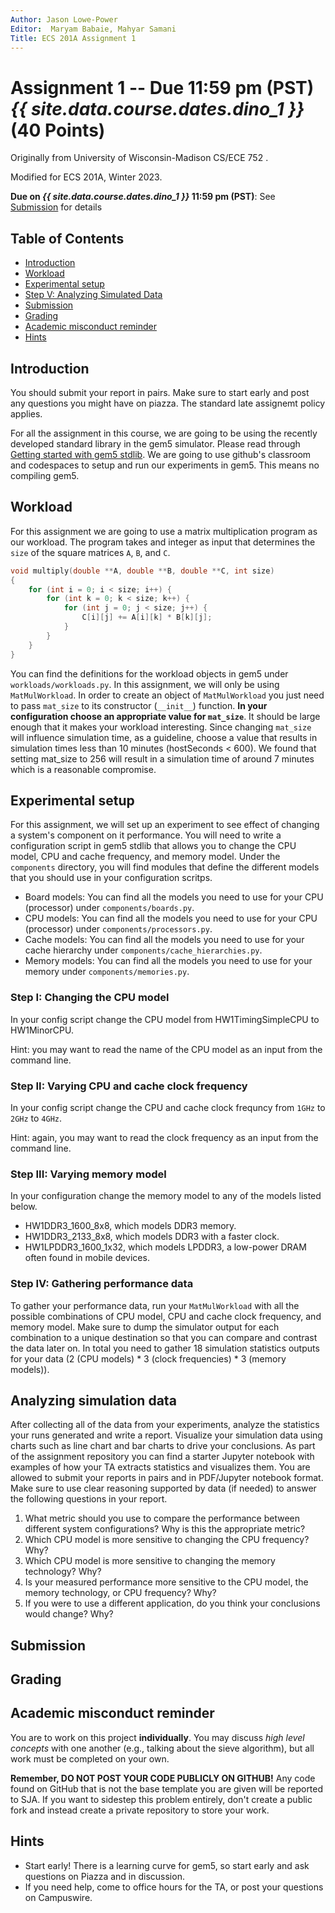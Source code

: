 ```yaml
---
Author: Jason Lowe-Power
Editor:  Maryam Babaie, Mahyar Samani
Title: ECS 201A Assignment 1
---
```


# Assignment 1 -- Due 11:59 pm (PST) *{{ site.data.course.dates.dino_1 }}* (40 Points)

Originally from University of Wisconsin-Madison CS/ECE 752 .

Modified for ECS 201A, Winter 2023.

**Due on *{{ site.data.course.dates.dino_1 }}* 11:59 pm (PST)**: See [Submission](#submission) for details

## Table of Contents
  - [Introduction](#introduction)
  - [Workload](#workload)
  - [Experimental setup](#experimental-setup)
  - [Step V: Analyzing Simulated Data](#step-v-analyzing-simulated-data)
  - [Submission](#submission)
  - [Grading](#grading)
  - [Academic misconduct reminder](#academic-misconduct-reminder)
  - [Hints](#hints)

## Introduction

You should submit your report in pairs. Make sure to start early and post any questions you might have on piazza. The standard late assignemt policy applies.

For all the assignment in this course, we are going to be using the recently developed standard library in the gem5 simulator. Please read through [Getting started with gem5 stdlib](). We are going to use github's classroom and codespaces to setup and run our experiments in gem5. This means no compiling gem5.

## Workload

For this assignment we are going to use a matrix multiplication program as our workload. The program takes and integer as input that determines the `size` of the square matrices `A`, `B`, and `C`.

```c++
void multiply(double **A, double **B, double **C, int size)
{
    for (int i = 0; i < size; i++) {
        for (int k = 0; k < size; k++) {
            for (int j = 0; j < size; j++) {
                C[i][j] += A[i][k] * B[k][j];
            }
        }
    }
}
```

You can find the definitions for the workload objects in gem5 under `workloads/workloads.py`. In this assignment, we will only be using `MatMulWorkload`. In order to create an object of `MatMulWorkload` you just need to pass `mat_size` to its constructor (`__init__`) function. **In your configuration choose an appropriate value for `mat_size`**. It should be large enough that it makes your workload interesting. Since changing `mat_size` will influence simulation time, as a guideline, choose a value that results in simulation times less than 10 minutes (hostSeconds < 600). We found that setting mat_size to 256 will result in a simulation time of around 7 minutes which is a reasonable compromise.

## Experimental setup

For this assignment, we will set up an experiment to see effect of changing a system's component on it performance. You will need to write a configuration script in gem5 stdlib that allows you to change the CPU model, CPU and cache frequency, and memory model.
Under the `components` directory, you will find modules that define the different models that you should use in your configuration scritps.

- Board models: You can find all the models you need to use for your CPU (processor) under `components/boards.py`.
- CPU models: You can find all the models you need to use for your CPU (processor) under `components/processors.py`.
- Cache models: You can find all the models you need to use for your cache hierarchy under `components/cache_hierarchies.py`.
- Memory models: You can find all the models you need to use for your memory under `components/memories.py`.

### Step I: Changing the CPU model

In your config script change the CPU model from HW1TimingSimpleCPU to HW1MinorCPU.

Hint: you may want to read the name of the CPU model as an input from the command line.

### Step II: Varying CPU and cache clock frequency

In your config script change the CPU and cache clock frequncy from `1GHz` to `2GHz` to `4GHz`.

Hint: again, you may want to read the clock frequency as an input from the command line.

### Step III: Varying memory model

In your configuration change the memory model to any of the models listed below.

- HW1DDR3_1600_8x8, which models DDR3 memory.
- HW1DDR3_2133_8x8, which models DDR3 with a faster clock.
- HW1LPDDR3_1600_1x32, which models LPDDR3, a low-power DRAM often found in mobile devices.

### Step IV: Gathering performance data

To gather your performance data, run your `MatMulWorkload` with all the possible combinations of CPU model, CPU and cache clock frequency, and memory model. Make sure to dump the simulator output for each combination to a unique destination so that you can compare and contrast the data later on. In total you need to gather 18 simulation statistics outputs for your data (2 (CPU models) * 3 (clock frequencies) * 3 (memory models)).

## Analyzing simulation data

After collecting all of the data from your experiments, analyze the statistics your runs generated and write a report. Visualize your simulation data using charts such as line chart and bar charts to drive your conclusions. As part of the assignment repository you can find a starter Jupyter notebook with examples of how your TA extracts statistics and visualizes them. You are allowed to submit your reports in pairs and in PDF/Jupyter notebook format. Make sure to use clear reasoning supported by data (if needed) to answer the following questions in your report.

1. What metric should you use to compare the performance between different system configurations? Why is this the appropriate metric?
2. Which CPU model is more sensitive to changing the CPU frequency? Why?
3. Which CPU model is more sensitive to changing the memory technology? Why?
4. Is your measured performance more sensitive to the CPU model, the memory technology, or CPU frequency? Why?
5. If you were to use a different application, do you think your conclusions would change? Why?

## Submission

## Grading

## Academic misconduct reminder

You are to work on this project **individually**.
You may discuss *high level concepts* with one another (e.g., talking about the sieve algorithm), but all work must be completed on your own.

**Remember, DO NOT POST YOUR CODE PUBLICLY ON GITHUB!**
Any code found on GitHub that is not the base template you are given will be reported to SJA.
If you want to sidestep this problem entirely, don't create a public fork and instead create a private repository to store your work.

## Hints

- Start early! There is a learning curve for gem5, so start early and ask questions on Piazza and in discussion.
- If you need help, come to office hours for the TA, or post your questions on Campuswire.
